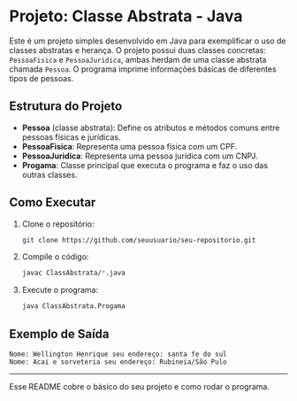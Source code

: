 # Projeto: Classe Abstrata - Java

Este é um projeto simples desenvolvido em Java para exemplificar o uso de classes abstratas e herança. O projeto possui duas classes concretas: `PessoaFisica` e `PessoaJuridica`, ambas herdam de uma classe abstrata chamada `Pessoa`. O programa imprime informações básicas de diferentes tipos de pessoas.

## Estrutura do Projeto

- **Pessoa** (classe abstrata): Define os atributos e métodos comuns entre pessoas físicas e jurídicas.
- **PessoaFisica**: Representa uma pessoa física com um CPF.
- **PessoaJuridica**: Representa uma pessoa jurídica com um CNPJ.
- **Progama**: Classe principal que executa o programa e faz o uso das outras classes.

## Como Executar

1. Clone o repositório:
   ```bash
   git clone https://github.com/seuusuario/seu-repositorio.git
   ```

2. Compile o código:
   ```bash
   javac ClassAbstrata/*.java
   ```

3. Execute o programa:
   ```bash
   java ClassAbstrata.Progama
   ```

## Exemplo de Saída

```plaintext
Nome: Wellington Henrique seu endereço: santa fe do sul
Nome: Acai e sorveteria seu endereço: Rubineia/São Pulo
```

---

Esse README cobre o básico do seu projeto e como rodar o programa.
